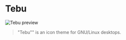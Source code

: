 # Tebu
![Tebu preview](http://dev.blankonlinux.or.id/raw-attachment/wiki/X/Kesenian/Ikon/ikonsettebu300px.png)
> "Tebu"" is an icon theme for GNU/Linux desktops.

